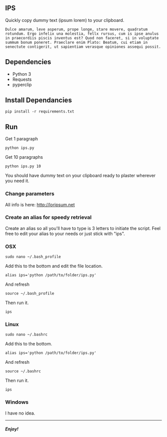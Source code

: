 ## IPS

Quickly copy dummy text (ipsum lorem) to your clipboard.

    Dulce amarum, leve asperum, prope longe, stare movere, quadratum rotundum. Ergo infelix una molestia, fellx rursus, cum is ipse anulus in praecordiis piscis inventus est? Quod non faceret, si in voluptate summum bonum poneret. Praeclare enim Plato: Beatum, cui etiam in senectute contigerit, ut sapientiam verasque opiniones assequi possit.

## Dependencies

* Python 3
* Requests
* pyperclip

## Install Dependancies

    pip install -r requirements.txt

## Run

Get 1 paragraph

    python ips.py

Get 10 paragraphs

    python ips.py 10

You should have dummy text on your clipboard ready to plaster wherever you need it.

### Change parameters

All info is here: http://loripsum.net

### Create an alias for speedy retrieval

Create an alias so all you'll have to type is 3 letters to initiate the script. Feel free to edit your alias to your needs or just stick with "ips".

### OSX

```
sudo nano ~/.bash_profile
```
Add this to the bottom and edit the file location.
```
alias ips='python /path/to/folder/ips.py'
```
And refresh
```
source ~/.bash_profile
```
Then run it.
```
ips
```

### Linux

```
sudo nano ~/.bashrc
```
Add this to the bottom.
```
alias ips='python /path/to/folder/ips.py'
```
And refresh
```
source ~/.bashrc
```
Then run it.
```
ips
```

### Windows

I have no idea.

---

##### Enjoy!
